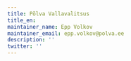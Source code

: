 ```yaml
---
title: Põlva Vallavalitsus
title_en:
maintainer_name: Epp Volkov
maintainer_email: epp.volkov@polva.ee
description: ''
twitter: ''
---
```

